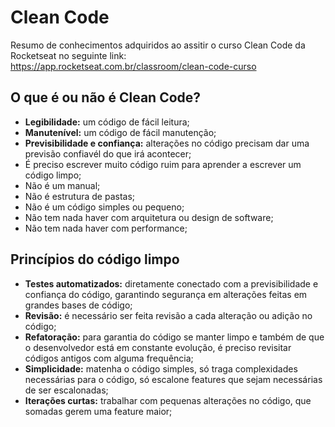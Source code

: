 # Clean Code

Resumo de conhecimentos adquiridos ao assitir o curso Clean Code da Rocketseat no seguinte link: https://app.rocketseat.com.br/classroom/clean-code-curso

## O que é ou não é Clean Code?

- **Legibilidade:** um código de fácil leitura;
- **Manutenível:** um código de fácil manutenção;
- **Previsibilidade e confiança:** alterações no código precisam dar uma previsão confiavél do que irá acontecer;
- É preciso escrever muito código ruim para aprender a escrever um código limpo;
- Não é um manual;
- Não é estrutura de pastas;
- Não é um código simples ou pequeno;
- Não tem nada haver com arquitetura ou design de software;
- Não tem nada haver com performance;

## Princípios do código limpo

- **Testes automatizados:** diretamente conectado com a previsibilidade e confiança do código, garantindo segurança em alterações feitas em grandes bases de código;
- **Revisão:** é necessário ser feita revisão a cada alteração ou adição no código;
- **Refatoração:** para garantia do código se manter limpo e também de que o desenvolvedor está em constante evolução, é preciso revisitar códigos antigos com alguma frequência;
- **Simplicidade:** matenha o código simples, só traga complexidades necessárias para o código, só escalone features que sejam necessárias de ser escalonadas;
- **Iterações curtas:** trabalhar com pequenas alterações no código, que somadas gerem uma feature maior;
